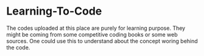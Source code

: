 # Learning-To-Code
The codes uploaded at this place are purely for learning purpose. They might be coming from some competitive coding books or some web sources.
One could use this to understand about the concept woring behind the code.
